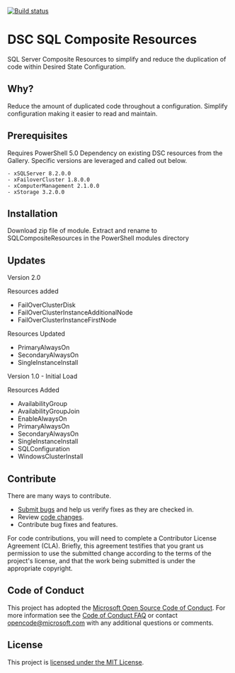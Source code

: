 [![Build status](https://ci.appveyor.com/api/projects/status/6a59vfritv4kbc7d/branch/master?svg=true)](https://ci.appveyor.com/project/Microsoft/DSC-data-driven-deployment/branch/master)

# DSC SQL Composite Resources

SQL Server Composite Resources to simplify and reduce the duplication of code within Desired State Configuration.

## Why?

Reduce the amount of duplicated code throughout a configuration.  Simplify configuration making it easier to read and maintain. 

## Prerequisites

Requires PowerShell 5.0
Dependency on existing DSC resources from the Gallery.  Specific versions are leveraged and called out below.
	
	- xSQLServer 8.2.0.0
	- xFailoverCluster 1.8.0.0
	- xComputerManagement 2.1.0.0
	- xStorage 3.2.0.0

## Installation

Download zip file of module.  Extract and rename to SQLCompositeResources in the PowerShell modules directory

## Updates 

Version 2.0

Resources added

* FailOverClusterDisk
* FailOverClusterInstanceAdditionalNode
* FailOverClusterInstanceFirstNode


Resources Updated

* PrimaryAlwaysOn
* SecondaryAlwaysOn
* SingleInstanceInstall 
  

Version 1.0 - Initial Load 

Resources Added 

* AvailabilityGroup
* AvailabilityGroupJoin
* EnableAlwaysOn
* PrimaryAlwaysOn
* SecondaryAlwaysOn
* SingleInstanceInstall
* SQLConfiguration
* WindowsClusterInstall


## Contribute
There are many ways to contribute.

* [Submit bugs](https://github.com/Microsoft/DSC-data-driven-deployment/issues) and help us verify fixes as they are checked in.
* Review [code changes](https://github.com/Microsoft/DSC-data-driven-deployment/pulls).
* Contribute bug fixes and features.

For code contributions, you will need to complete a Contributor License Agreement (CLA). Briefly, this agreement testifies that you grant us permission to use the submitted change according to the terms of the project's license, and that the work being submitted is under the appropriate copyright.

## Code of Conduct 
This project has adopted the [Microsoft Open Source Code of Conduct](https://opensource.microsoft.com/codeofconduct/).
For more information see the [Code of Conduct FAQ](https://opensource.microsoft.com/codeofconduct/faq/) or contact [opencode@microsoft.com](mailto:opencode@microsoft.com) with any additional questions or comments.
## License

This project is [licensed under the MIT License](LICENSE).